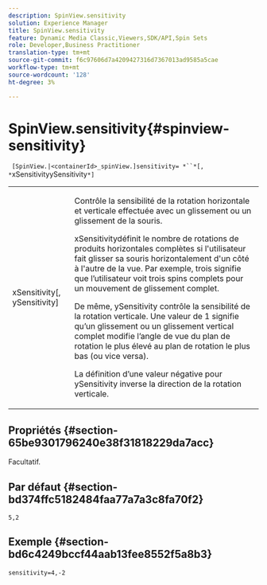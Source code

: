 ```yaml
---
description: SpinView.sensitivity
solution: Experience Manager
title: SpinView.sensitivity
feature: Dynamic Media Classic,Viewers,SDK/API,Spin Sets
role: Developer,Business Practitioner
translation-type: tm+mt
source-git-commit: f6c97606d7a4209427316d7367013ad9585a5cae
workflow-type: tm+mt
source-wordcount: '128'
ht-degree: 3%

---
```



# SpinView.sensitivity{#spinview-sensitivity}

` [SpinView.|<containerId>_spinView.]sensitivity= *``*[, *`xSensitivityySensitivity`*]`

<table id="table_18D47E7C6A2D4D68B94225CB621D5F7C"> 
 <tbody> 
  <tr> 
   <td colname="col1"> <p> <span class="codeph"><span class="varname"> xSensitivity</span>[,  <span class="varname"> ySensitivity</span>]</span> </p> </td> 
   <td colname="col2"> <p> Contrôle la sensibilité de la rotation horizontale et verticale effectuée avec un glissement ou un glissement de la souris. </p> <p> <span class="codeph"> </span> xSensitivitydéfinit le nombre de rotations de produits horizontales complètes si l'utilisateur fait glisser sa souris horizontalement d'un côté à l'autre de la vue. Par exemple, trois signifie que l’utilisateur voit trois spins complets pour un mouvement de glissement complet. </p> <p>De même, <span class="codeph"> ySensitivity</span> contrôle la sensibilité de la rotation verticale. Une valeur de 1 signifie qu’un glissement ou un glissement vertical complet modifie l’angle de vue du plan de rotation le plus élevé au plan de rotation le plus bas (ou vice versa). </p> <p>La définition d’une valeur négative pour <span class="codeph"> ySensitivity</span> inverse la direction de la rotation verticale. </p> </td> 
  </tr> 
 </tbody> 
</table>

## Propriétés {#section-65be9301796240e38f31818229da7acc}

Facultatif.

## Par défaut {#section-bd374ffc5182484faa77a7a3c8fa70f2}

`5,2`

## Exemple {#section-bd6c4249bccf44aab13fee8552f5a8b3}

`sensitivity=4,-2`
